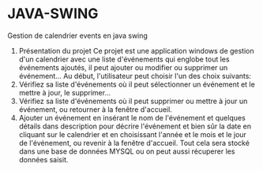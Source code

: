 # JAVA-SWING
 Gestion de calendrier events en java swing
1. Présentation du projet
Ce projet est une application windows de gestion d'un calendrier avec une liste d'événements qui englobe tout les événements ajoutés, il peut ajouter ou modifier ou supprimer un événement...
Au début, l'utilisateur peut choisir l'un des choix suivants:
1. Vérifiez sa liste d'événements où il peut sélectionner un événement et le mettre à jour, le supprimer...
2. Vérifiez sa liste d'événements  où il peut supprimer ou mettre à jour un événement, ou retourner à la fenêtre d'accueil.
3. Ajouter un événement en insérant le nom de l'événement et quelques détails dans description pour décrire l'événement et bien sûr la date en cliquant sur le calendrier et en choisissant l'année et le mois et le jour de l'événement, ou revenir à la fenêtre d'accueil.
Tout cela sera stocké dans une base de données MYSQL  ou on peut aussi récuperer les données saisit.
